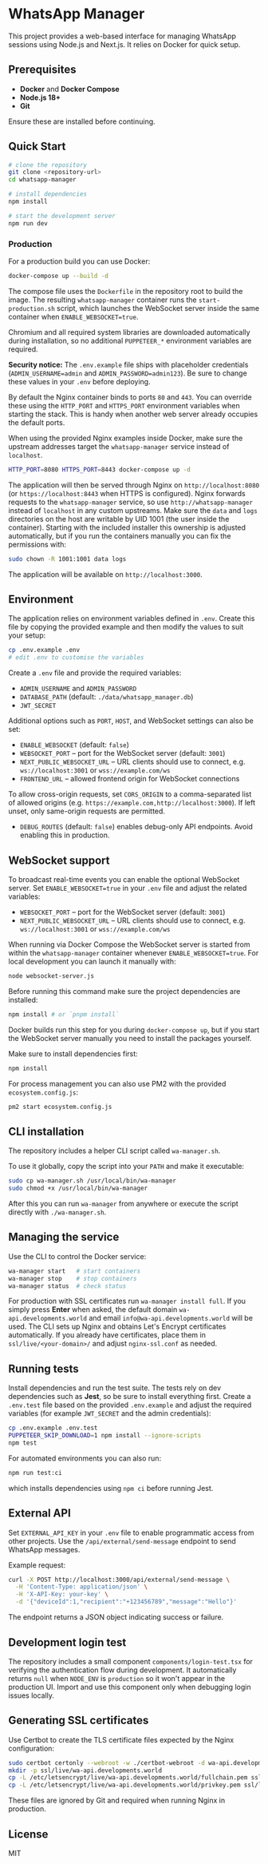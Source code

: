 # WhatsApp Manager

This project provides a web-based interface for managing WhatsApp sessions using Node.js and Next.js. It relies on Docker for quick setup.

## Prerequisites

- **Docker** and **Docker Compose**
- **Node.js 18+**
- **Git**

Ensure these are installed before continuing.

## Quick Start

```bash
# clone the repository
git clone <repository-url>
cd whatsapp-manager

# install dependencies
npm install

# start the development server
npm run dev
```

### Production

For a production build you can use Docker:

```bash
docker-compose up --build -d
```
The compose file uses the `Dockerfile` in the repository root to build the
image. The resulting `whatsapp-manager` container runs the `start-production.sh`
script, which launches the WebSocket server inside the same container when
`ENABLE_WEBSOCKET=true`.

Chromium and all required system libraries are downloaded automatically during
installation, so no additional `PUPPETEER_*` environment variables are required.

**Security notice:** The `.env.example` file ships with placeholder credentials
(`ADMIN_USERNAME=admin` and `ADMIN_PASSWORD=admin123`). Be sure to change these
values in your `.env` before deploying.

By default the Nginx container binds to ports `80` and `443`. You can override
these using the `HTTP_PORT` and `HTTPS_PORT` environment variables when starting
the stack. This is handy when another web server already occupies the default
ports.

When using the provided Nginx examples inside Docker, make sure the upstream
addresses target the `whatsapp-manager` service instead of `localhost`.

```bash
HTTP_PORT=8080 HTTPS_PORT=8443 docker-compose up -d
```
The application will then be served through Nginx on `http://localhost:8080` (or
`https://localhost:8443` when HTTPS is configured).
Nginx forwards requests to the `whatsapp-manager` service, so use
`http://whatsapp-manager` instead of `localhost` in any custom upstreams.
Make sure the `data` and `logs` directories on the host are writable by UID 1001
(the user inside the container). Starting with the included installer this
ownership is adjusted automatically, but if you run the containers manually
you can fix the permissions with:

```bash
sudo chown -R 1001:1001 data logs
```

The application will be available on `http://localhost:3000`.

## Environment

The application relies on environment variables defined in `.env`.
Create this file by copying the provided example and then modify the values to suit your setup:

```bash
cp .env.example .env
# edit .env to customise the variables
```

Create a `.env` file and provide the required variables:

- `ADMIN_USERNAME` and `ADMIN_PASSWORD`
- `DATABASE_PATH` (default: `./data/whatsapp_manager.db`)
- `JWT_SECRET`

Additional options such as `PORT`, `HOST`, and WebSocket settings can also be set:

- `ENABLE_WEBSOCKET` (default: `false`)
- `WEBSOCKET_PORT` – port for the WebSocket server (default: `3001`)
- `NEXT_PUBLIC_WEBSOCKET_URL` – URL clients should use to connect, e.g.
  `ws://localhost:3001` or `wss://example.com/ws`
- `FRONTEND_URL` – allowed frontend origin for WebSocket connections

To allow cross-origin requests, set `CORS_ORIGIN` to a comma-separated list of allowed origins (e.g. `https://example.com,http://localhost:3000`).
If left unset, only same-origin requests are permitted.

- `DEBUG_ROUTES` (default: `false`) enables debug-only API endpoints. Avoid
  enabling this in production.

## WebSocket support

To broadcast real-time events you can enable the optional WebSocket server. Set
`ENABLE_WEBSOCKET=true` in your `.env` file and adjust the related variables:

- `WEBSOCKET_PORT` – port for the WebSocket server (default: `3001`)
- `NEXT_PUBLIC_WEBSOCKET_URL` – URL clients should use to connect, e.g.
  `ws://localhost:3001` or `wss://example.com/ws`

When running via Docker Compose the WebSocket server is started from within the
`whatsapp-manager` container whenever `ENABLE_WEBSOCKET=true`.
For local development you can launch it manually with:

```bash
node websocket-server.js
```
Before running this command make sure the project dependencies are installed:

```bash
npm install # or `pnpm install`
```
Docker builds run this step for you during `docker-compose up`, but if you start
the WebSocket server manually you need to install the packages yourself.

Make sure to install dependencies first:

```bash
npm install
```

For process management you can also use PM2 with the provided
`ecosystem.config.js`:

```bash
pm2 start ecosystem.config.js
```

## CLI installation

The repository includes a helper CLI script called `wa-manager.sh`.

To use it globally, copy the script into your `PATH` and make it executable:

```bash
sudo cp wa-manager.sh /usr/local/bin/wa-manager
sudo chmod +x /usr/local/bin/wa-manager
```

After this you can run `wa-manager` from anywhere or execute the script directly with `./wa-manager.sh`.

## Managing the service

Use the CLI to control the Docker service:

```bash
wa-manager start   # start containers
wa-manager stop    # stop containers
wa-manager status  # check status
```

For production with SSL certificates run `wa-manager install full`. If you simply press **Enter** when asked, the default domain `wa-api.developments.world` and email `info@wa-api.developments.world` will be used. The CLI sets up Nginx and obtains Let's Encrypt certificates automatically. If you already have certificates, place them in `ssl/live/<your-domain>/` and adjust `nginx-ssl.conf` as needed.

## Running tests

Install dependencies and run the test suite. The tests rely on dev
dependencies such as **Jest**, so be sure to install everything first.
Create a `.env.test` file based on the provided `.env.example` and adjust the
required variables (for example `JWT_SECRET` and the admin credentials):

```bash
cp .env.example .env.test
PUPPETEER_SKIP_DOWNLOAD=1 npm install --ignore-scripts
npm test
```

For automated environments you can also run:

```bash
npm run test:ci
```
which installs dependencies using `npm ci` before running Jest.

## External API

Set `EXTERNAL_API_KEY` in your `.env` file to enable programmatic access from
other projects. Use the `/api/external/send-message` endpoint to send WhatsApp
messages.

Example request:

```bash
curl -X POST http://localhost:3000/api/external/send-message \
  -H 'Content-Type: application/json' \
  -H 'X-API-Key: your-key' \
  -d '{"deviceId":1,"recipient":"+123456789","message":"Hello"}'
```

The endpoint returns a JSON object indicating success or failure.

## Development login test

The repository includes a small component `components/login-test.tsx` for
verifying the authentication flow during development. It automatically returns
`null` when `NODE_ENV` is `production` so it won't appear in the production UI.
Import and use this component only when debugging login issues locally.

## Generating SSL certificates

Use Certbot to create the TLS certificate files expected by the Nginx configuration:

```bash
sudo certbot certonly --webroot -w ./certbot-webroot -d wa-api.developments.world
mkdir -p ssl/live/wa-api.developments.world
cp -L /etc/letsencrypt/live/wa-api.developments.world/fullchain.pem ssl/live/wa-api.developments.world/
cp -L /etc/letsencrypt/live/wa-api.developments.world/privkey.pem ssl/live/wa-api.developments.world/
```

These files are ignored by Git and required when running Nginx in production.

## License

MIT
